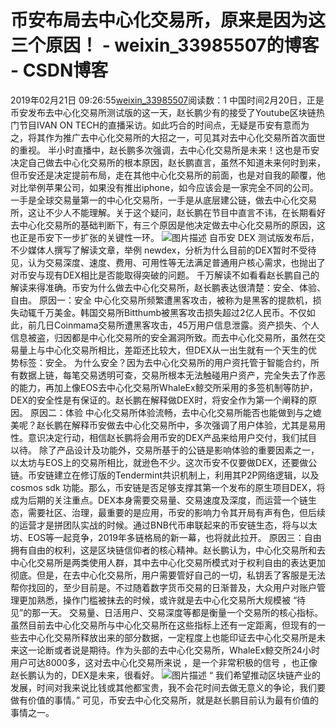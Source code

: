 # 币安布局去中心化交易所，原来是因为这三个原因！ - weixin_33985507的博客 - CSDN博客
2019年02月21日 09:26:55[weixin_33985507](https://me.csdn.net/weixin_33985507)阅读数：1
中国时间2月20日，正是币安发布去中心化交易所测试版的这一天，赵长鹏少有的接受了Youtube区块链热门节目IVAN ON TECH的直播采访。如此巧合的时间点，无疑是币安有意而为之，将其作为推广去中心化交易所的大招之一，可见其对去中心化交易所首次面世的重视。
半小时直播中，赵长鹏多次强调，去中心化交易所是未来！这也是币安决定自己做去中心化交易所的根本原因，赵长鹏直言，虽然不知道未来何时到来，但币安还是决定提前布局，走在其他中心化交易所的前面，也是对自我的颠覆，他对比举例苹果公司，如果没有推出iphone，如今应该会是一家完全不同的公司。
一手是全球交易量第一的中心化交易所，一手是从底层建公链，做去中心化交易所，这让不少人不能理解。关于这个疑问，赵长鹏在节目中直言不讳，在长期看好去中心化交易所的基础判断下，有三个原因是他决定做去中心化交易所的原因，这也正是币安下一步扩张的关键性一环。
![图片描述](https://image-static.segmentfault.com/421/818/4218189756-5c6e154c9a265_articlex)
自币安 DEX 测试版发布后，不少媒体人撰写了解读文章，举例 newdex，分析为什么目前的DEX暂时不受待见，认为交易深度、速度、费用、可用性等无法满足普通用户核心需求，也抛出了对币安与现有DEX相比是否能取得突破的问题。
千万解读不如看看赵长鹏自己的解读来得准确。币安为什么做去中心化交易所，赵长鹏表达很清楚：安全、体验、自由。
原因一：安全
中心化交易所频繁遭黑客攻击，被称为是黑客的提款机，损失动辄千万美金。韩国交易所Bitthumb被黑客攻击损失超过2亿人民币。不仅如此，前几日Coinmama交易所遭黑客攻击，45万用户信息泄露。资产损失、个人信息被盗，归因都是中心化交易所的安全漏洞所致。而去中心化交易所，虽然在交易量上与中心化交易所相比，差距还比较大，但DEX从一出生就有一个天生的优势标签：安全。
为什么安全？因为去中心化交易所的用户资托管于智能合约，所有数据上链，每笔交易透明可查，交易所根本无法触碰用户资产，完全失去了作恶的能力，再加上像EOS去中心化交易所WhaleEx鲸交所采用的多签机制等防护，DEX的安全性是有保证的。赵长鹏在解释做DEX时，将安全作为第一个阐释的原因。
原因二：体验
中心化交易所体验流畅，去中心化交易所能否也能做到与之媲美呢？赵长鹏在解释币安做去中心化交易所中，多次强调了用户体验，尤其是易用性。意识决定行动，相信赵长鹏将会用币安的DEX产品来给用户交付，我们拭目以待。
除了产品设计及功能外，交易所基于的公链是影响体验的重要因素之一，以太坊与EOS上的交易所相比，就逊色不少。这次币安不仅要做DEX，还要做公链。币安链建立在修订版的Tendermint共识机制上，利用其P2P网络逻辑，以及cosmos sdk 功能。那么，币安链是否足够支撑其第一个发布的原生项目DEX，将成为后期的关注重点。DEX本身需要交易量、交易速度及深度，而运营一个链生态，需要社区、治理，最重要的是应用，币安的影响力令其开局有声有色，但后续的运营才是拼团队实战的时候。通过BNB代币串联起来的币安链生态，将与以太坊、EOS等一起竞争，2019年多链格局的新一幕，也将就此拉开。
原因三：自由
拥有自由的权利，这是区块链信仰者的核心精神。赵长鹏认为，中心化交易所和去中心化交易所是两类使用人群，其中去中心化交易所模式对于权利自由的表达更加彻底。但是，在去中心化交易所，用户需要管好自己的一切，私钥丢了客服是无法帮你找回的，至少目前是。不过随着数字货币交易的日渐普及，大众用户对账户管理更加熟悉，操作门槛被抹去的时候，或许就是去中心化交易所大规模被 “待见”的那一天。
交易量、日活用户、交易深度等都是衡量一个交易所的核心指标。虽然目前去中心化交易所与中心化交易所在这些指标上还有一定距离，但现有的一些去中心化交易所释放出来的部分数据，一定程度上也能印证去中心化交易所是未来这一论断或者说是期待。作为头部的去中心化交易所，WhaleEx鲸交所24小时用户可达8000多，这对去中心化交易所来说 ，是一个非常积极的信号 ，也正像赵长鹏认为的，DEX是未来，很看好。
![图片描述](https://image-static.segmentfault.com/632/478/632478284-5c6e1564c33be_articlex)
“ 我们希望推动区块链产业的发展，时间对我来说比钱或其他都宝贵，我不会花时间去做无意义的争论，我们要做有价值的事情。” 可见，币安去中心化交易所，就是赵长鹏目前认为最有价值的事情之一。
